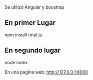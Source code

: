 Se utilizó Angular y boostrap

## En primer Lugar
npm install total.js

## En segundo lugar
node index

En una pagina web: http://127.0.0.1:8000